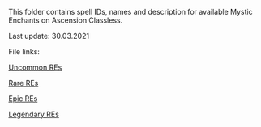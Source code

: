 This folder contains spell IDs, names and description for available Mystic Enchants on Ascension Classless.

Last update: 30.03.2021

File links:

[Uncommon REs](RE_list/re_list_uncommon.md)

[Rare REs](RE_list/re_list_rare.md)

[Epic REs](RE_list/re_list_epic.md)

[Legendary REs](RE_list/re_list_legendary.md)
